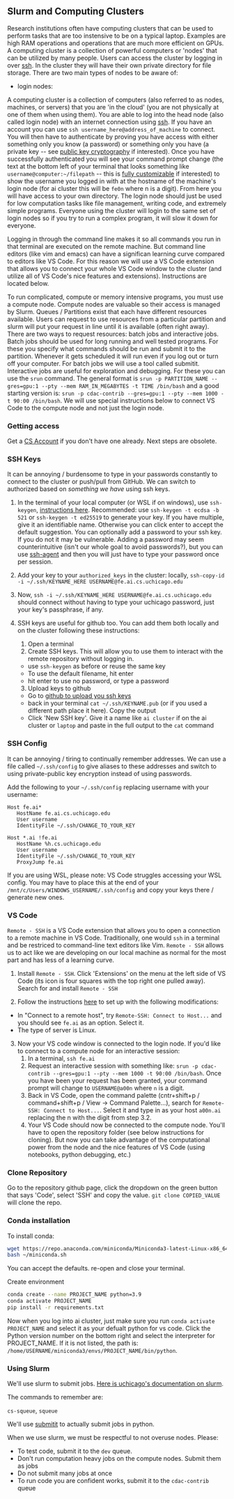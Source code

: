 ## Slurm and Computing Clusters

Research institutions often have computing clusters that can be used to perform tasks that are too instensive to be on a typical laptop. Examples are high RAM operations and operations that are much more efficient on GPUs. A computing cluster is a collection of powerful computers or 'nodes' that can be utilized by many people. Users can access the cluster by logging in over [ssh](https://en.wikipedia.org/wiki/Secure_Shell). In the cluster they will have their own private directory for file storage. There are two main types of nodes to be aware of: 
 - login nodes: 

A computing cluster is a collection of computers (also referred to as nodes, machines, or servers) that you are 'in the cloud' (you are not physically at one of them when using them). You are able to log into the head node (also called login node) with an internet connection using [ssh](https://en.wikipedia.org/wiki/Secure_Shell). If you have an account you can use `ssh username_here@address_of_machine` to connect. You will then have to authenticate by proving you have access with either something only you know (a password) or something only you have (a private key -- see [public key cryptography](https://en.wikipedia.org/wiki/Public-key_cryptography) if interested). Once you have successfully authenticated you will see your command prompt change (the text at the bottom left of your terminal that looks something like `username@computer:~/filepath` -- this is [fully customizable](https://www.howtogeek.com/307701/how-to-customize-and-colorize-your-bash-prompt/) if interested) to show the username you logged in with at the hostname of the machine's login node (for ai cluster this will be `fe0n` where n is a digit). From here you will have access to your own directory. The login node should just be used for low computation tasks like file management, writing code, and extremely simple programs. Everyone using the cluster will login to the same set of login nodes so if you try to run a complex program, it will slow it down for everyone. 

Logging in through the command line makes it so all commands you run in that terminal are executed on the remote machine. But command line editors (like vim and emacs) can have a significan learning curve compared to editors like VS Code. For this reason we will use a VS Code extension that allows you to connect your whole VS Code window to the cluster (and utilize all of VS Code's nice features and extensions). Instructions are located below.

To run complicated, compute or memory intensive programs, you must use a compute node. Compute nodes are valuable so their access is managed by Slurm. Queues / Partitions exist that each have different resources available. Users can request to use resources from a particular partition and slurm will put your request in line until it is available (often right away). There are two ways to request resources: batch jobs and interactive jobs. Batch jobs should be used for long running and well tested programs. For these you specify what commands should be run and submit it to the partition. Whenever it gets scheduled it will run even if you log out or turn off your computer. For batch jobs we will use a tool called submitit. Interactive jobs are useful for exploration and debugging. For these you can use the `srun` command. The general format is `srun -p PARTITION_NAME --gres=gpu:1 --pty --mem RAM_IN_MEGABYTES -t TIME /bin/bash` and a good starting version is: `srun -p cdac-contrib --gres=gpu:1 --pty --mem 1000 -t 90:00 /bin/bash`. We will use special instructions below to connect VS Code to the compute node and not just the login node. 

### Getting access

Get a [CS Account](https://account-request.cs.uchicago.edu/account/requests) if you don't have one already. Next steps are obsolete. 

### SSH Keys

It can be annoying / burdensome to type in your passwords constantly to connect to the cluster or push/pull from GitHub. We can switch to authorized based on *something we have* using ssh keys. 

1. In the terminal of your local computer (or WSL if on windows), use `ssh-keygen`, [instructions here](https://www.ssh.com/academy/ssh/keygen). Recommended: use `ssh-keygen -t ecdsa -b 521` or `ssh-keygen -t ed25519` to generate your key. If you have multiple, give it an identifiable name. Otherwise you can click enter to accept the default suggestion. You can optionally add a password to your ssh key. If you do not it may be vulnerable. Adding a password may seem counterintuitive (isn't our whole goal to avoid passwords?), but you can use [ssh-agent](https://www.ssh.com/academy/ssh/agent) and then you will just have to type your password once per session.

2. Add your key to your `authorized_keys` in the cluster: locally, `ssh-copy-id -i ~/.ssh/KEYNAME_HERE USERNAME@fe.ai.cs.uchicago.edu`

3. Now, `ssh -i ~/.ssh/KEYNAME_HERE USERNAME@fe.ai.cs.uchicago.edu` should connect without having to type your uchicago password, just your key's passphrase, if any. 

4. SSH keys are useful for github too. You can add them both locally and on the cluster following these instructions:

    1. Open a terminal
    2. Create SSH keys. This will allow you to use them to interact with the remote repository without logging in.
    - use `ssh-keygen` as before or reuse the same key
    - To use the default filename, hit enter
    - hit enter to use no password, or type a password
    3. Upload keys to github
    - Go to [github to upload you ssh keys](https://github.com/settings/keys)
    - back in your terminal `cat ~/.ssh/KEYNAME.pub` (or if you used a different path place it here). Copy the output
    - Click 'New SSH key'. Give it a name like `ai cluster` if on the ai cluster or `laptop` and paste in the full output to the `cat` command

### SSH Config

It can be annoying / tiring to continually remember addresses. We can use a file called `~/.ssh/config` to give aliases to these addresses and switch to using private-public key encryption instead of using passwords. 

Add the following to your `~/.ssh/config` replacing username with your username:
```
Host fe.ai*
   HostName fe.ai.cs.uchicago.edu
   User username
   IdentityFile ~/.ssh/CHANGE_TO_YOUR_KEY

Host *.ai !fe.ai
   HostName %h.cs.uchicago.edu
   User username
   IdentityFile ~/.ssh/CHANGE_TO_YOUR_KEY
   ProxyJump fe.ai
```

If you are using WSL, please note: VS Code struggles accessing your WSL config. You may have to place this at the end of your `/mnt/c/Users/WINDOWS_USERNAME/.ssh/config` and copy your keys there / generate new ones. 

### VS Code

`Remote - SSH` is a VS Code extension that allows you to open a connection to a remote machine in VS Code. Traditionally, one would `ssh` in a terminal and be restriced to command-line text editors like Vim. `Remote - SSH` allows us to act like we are developing on our local machine as normal for the most part and has less of a learning curve.

1. Install `Remote - SSH`. Click 'Extensions' on the menu at the left side of VS Code (its icon is four squares with the top right one pulled away). Search for and install `Remote - SSH`

2. Follow the instructions [here](https://code.visualstudio.com/docs/remote/ssh) to set up with the following modifications:

- In "Connect to a remote host", try `Remote-SSH: Connect to Host...` and you should see `fe.ai` as an option. Select it.
- The type of server is Linux.

3. Now your VS code window is connected to the login node. If you'd like to connect to a compute node for an interactive session:
    1. In a terminal, `ssh fe.ai`
    2. Request an interactive session with something like: `srun -p cdac-contrib --gres=gpu:1 --pty --mem 1000 -t 90:00 /bin/bash`. Once you have been your request has been granted, your command prompt will change to `USERNAME@a00n` where `n` is a digit. 
    3. Back in VS Code, open the command palette (cntr+shift+p / command+shift+p / View -> Command Palette...), search for `Remote-SSH: Connect to Host...`. Select it and type in as your host `a00n.ai` replacing the n with the digit from step 3.2. 
    4. Your VS Code should now be connected to the compute node. You'll have to open the repository folder (see below instructions for cloning). But now you can take advantage of the computational power from the node and the nice features of VS Code (using notebooks, python debugging, etc.)

### Clone Repository

Go to the repository github page, click the dropdown on the green button that says 'Code', select 'SSH' and copy the value. `git clone COPIED_VALUE` will clone the repo. 

### Conda installation

To install conda:

```bash
wget https://repo.anaconda.com/miniconda/Miniconda3-latest-Linux-x86_64.sh -O ~/miniconda.sh
bash ~/miniconda.sh
```
You can accept the defaults. re-open and close your terminal.


Create environment
```bash
conda create --name PROJECT_NAME python=3.9
conda activate PROJECT_NAME
pip install -r requirements.txt
```
Now when you log into ai cluster, just make sure you run `conda activate PROJECT_NAME` and select it as your defualt python for vs code. Click the Python version number on the bottom right and select the interpreter for PROJECT_NAME. If it is not listed, the path is: `/home/USERNAME/miniconda3/envs/PROJECT_NAME/bin/python`.

### Using Slurm

We'll use slurm to submit jobs. [Here is uchicago's documentation on slurm](https://howto.cs.uchicago.edu/slurm?s[]=slurm).

The commands to remember are:

`cs-squeue`, `squeue`


We'll use [submitit](https://github.com/facebookincubator/submitit) to actually submit jobs in python.

When we use slurm, we must be respectful to not overuse nodes. Please:
- To test code, submit it to the `dev` queue.
- Don't run computation heavy jobs on the compute nodes. Submit them as jobs
- Do not submit many jobs at once
- To run code you are confident works, submit it to the `cdac-contrib` queue
